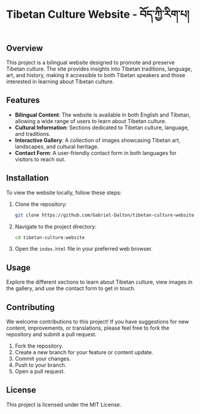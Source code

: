 # Tibetan Culture Website - བོད་ཀྱི་རིག་པ།

## Overview

This project is a bilingual website designed to promote and preserve Tibetan culture. The site provides insights into Tibetan traditions, language, art, and history, making it accessible to both Tibetan speakers and those interested in learning about Tibetan culture.

## Features

- **Bilingual Content**: The website is available in both English and Tibetan, allowing a wide range of users to learn about Tibetan culture.
- **Cultural Information**: Sections dedicated to Tibetan culture, language, and traditions.
- **Interactive Gallery**: A collection of images showcasing Tibetan art, landscapes, and cultural heritage.
- **Contact Form**: A user-friendly contact form in both languages for visitors to reach out.

## Installation

To view the website locally, follow these steps:

1. Clone the repository:
   ```bash
   git clone https://github.com/Gabriel-Dalton/tibetan-culture-website.git
   ```

2. Navigate to the project directory:
   ```bash
   cd tibetan-culture-website
   ```

3. Open the `index.html` file in your preferred web browser.

## Usage

Explore the different sections to learn about Tibetan culture, view images in the gallery, and use the contact form to get in touch.

## Contributing

We welcome contributions to this project! If you have suggestions for new content, improvements, or translations, please feel free to fork the repository and submit a pull request.

1. Fork the repository.
2. Create a new branch for your feature or content update.
3. Commit your changes.
4. Push to your branch.
5. Open a pull request.

## License

This project is licensed under the MIT License.
